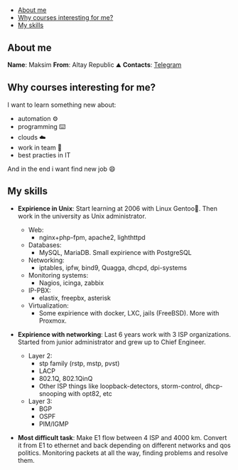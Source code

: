 #

- [About me](#about-me)
- [Why courses interesting for me?](#why-courses-interesting-for-me)
- [My skills](#my-skills)

## About me

**Name**: Maksim
**From**: Altay Republic ⛰️
**Contacts**: [Telegram](https://t.me/AnnoX4uk)

## Why courses interesting for me?

I want to learn something new about:

- automation ⚙️
- programming ⌨️
- clouds ☁️
- work in team  🏢
- best practies in IT

And in the end i want find new job 😄

## My skills

- **Expirience in Unix**:
Start learning at 2006 with Linux Gentoo🐧. Then work in the university as Unix administrator.

  - Web:
    - nginx+php-fpm, apache2, lighthttpd
  - Databases:
    - MySQL, MariaDB. Small expirience with PostgreSQL
  - Networking:
    - iptables, ipfw, bind9, Quagga, dhcpd, dpi-systems
  - Monitoring systems:
    - Nagios, icinga, zabbix
  - IP-PBX:
    - elastix, freepbx, asterisk
  - Virtualization:
    - Some expirience with docker, LXC, jails (FreeBSD). More with Proxmox.

- **Expirience with networking**:
  Last 6 years work with 3 ISP organizations. Started from junior administrator and grew up to Chief Engineer.

  - Layer 2:
    - stp family (rstp, mstp, pvst)
    - LACP
    - 802.1Q, 802.1QinQ
    - Other ISP things like loopback-detectors, storm-control, dhcp-snooping with opt82, etc
  - Layer 3:
    - BGP
    - OSPF
    - PIM/IGMP

- **Most difficult task**:
Make E1 flow between 4 ISP and 4000 km. Convert it from E1 to ethernet and back depending on different networks and qos politics. Monitoring packets at all the way, finding problems and resolve them.

